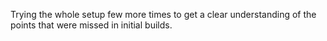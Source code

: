 Trying the whole setup few more times to get a clear understanding of the points that were missed in initial builds. 